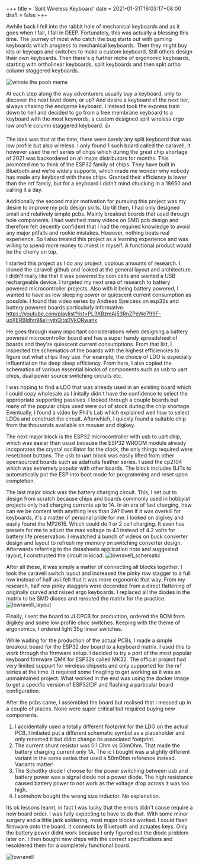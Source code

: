 +++
title = 'Split Wireless Keyboard'
date = 2021-01-31T16:03:17+08:00
draft = false
+++

Awhile back I fell into the rabbit hole of mechanical keyboards and as it goes when I fall, I fall in DEEP. Fortunately, this was actually a blessing this time. The journey of most who catch the bug starts out with gaming keyboards which progress to mechanical keyboards. Then they might buy kits or keycaps and switches to make a custom keyboard. Still others design their own keyboards. Then there's q further niche of ergonomic keyboards, starting with ortholinear keyboards, split keyboards and then split ortho column staggered keyboards. 

![winnie the pooh meme](/keyboard_meme.jpg)

At each step along the way adventurers usually buy a keyboard, only to discover the next level down, or up? And desire a keyboard of the next tier, always chasing the endgame keyboard. I instead took the express train down to hell and decided to go from a free membrane keyboard to a keyboard with the most keywords, a custom designed split wireless ergo low profile column staggered keyboard. 👍

The idea was that at the time, there were barely any split keyboard that was low profile but also wireless. I only found 1 such board called the caravell, it however used the nrf series of chips which during the great chip shortage of 2021 was backordered on all major distributors for months. This promoted me to think of the ESP32 family of chips. They have built in Bluetooth and we're widely supporte, which made me wonder why nobody has made any keyboard with these chips. Granted their efficiency is lower than the nrf family, but for a keyboard I didn't mind chucking in a 18650 and calling it a day.

Additionally the second major motivation for pursuing this project was my desire to improve my pcb design skills. Up till then, I had only designed small and relatively simple pcbs. Mainly breakout boards that used through hole components. I had watched many videos on SMD pcb design and therefore felt decently confident that I had the required knowledge to avoid any major pitfalls and rookie mistakes. However, nothing beats real experience. So I also treated this project as a learning experience and was willing to spend more money to invest in myself. A functional product would be the cherry on top. 

I started this project as I do any project, copious amounts of research. I cloned the caravell github and looked at the general layout and architecture. I didn't really like that it was powered by coin cells and wanted a USB rechargeable device. I targeted my next area of research to battery powered microcontroller projects. Also with it being battery powered, I wanted to have as low sleeping power or quiescent current consumption as possible. I found this video series by Andreas Speicess on esp32s and battery powered boards particularly informative. 
https://youtube.com/playlist?list=PL3XBzmAj53RnZPeWe799F-uoXERBldhn9&si=yjhQitq0VkORwanx

He goes through many important considerations when designing a battery powered microcontroller board and has a super handy spreadsheet of boards and they're quiescent current consumptions. From that list, I inspected the schematics of the boards with the highest efficiencies to figure out what chips they use. For example, the choice of LDO is especially influential on the deep sleep efficiency.  From here, I also copied the schematics of various essential blocks of components such as usb to uart chips, dual power source switching circuits etc. 

I was hoping to find a LDO that was already used in an existing board which I could copy wholesale as I initally didn't have the confidence to select the appropriate supporting passives. I looked through a couple boards but many of the popular chips used were out of stock during the chip shortage. Eventually, I found a video by Phil's Lab which explained well how to select LDOs and construct the circuit. Afterwhich, I quickly found a suitable chip from the thousands available on mouser and digikey. 

The next major block is the ESP32 microcontroller with usb to uart chip, which was easier than usual because the ESP32 WROOM module already incoporates the crystal oscillator for the clock, the only things required were reset/boot buttons. The usb to uart block was easily lifted from other opensourced boards such as adafruits feather series. I used the cp2104 which was extremely popular with other boards. The block includes BJTs to automatically put the ESP into boot mode for programming and reset upon completion. 

The last major block was the battery charging circuit. This, I set out to design from scratch because chips and boards commonly used in hobbyist projects only had charging currents up to 1A. In an era of fast charging, how can we be content with anything less than 2A? Even if it was overkill for keyboards, it's a matter of personal pride for me. I looked on digikey and easily found the MP2615. Which could do 1 or 2 cell charging. It even has presets for me to adjust the max voltage to 4.1 instead of 4.2 volts for battery life preservation. I rewatched a bunch of videos on buck converter design and layout to refresh my memory on switching converter design. Afterwards referring to the datasheets application note and suggested layout, I constructed the circuit in kicad. 
![lowravell_schematic](/lowravell_schematic.png)

After all these, it was simply a matter of connecting all blocks together. I took the caravell switch layout and increased the pinky row stagger to a full row instead of half as i felt that it was more ergonomic that way. From my research, half row pinky staggers were decended from a direct flattening of originally curved and raised ergo keyboards. I replaced all the diodes in the matrix to be SMD diodes and rerouted the matrix for the practice.  
![lowravell_layout](/lowravell_layout.png)


Finally, I sent the board to JLCPCB for production, ordered the BOM from digikey and some low profile choc switches. Keeping with the theme of ergonomics, I ordered light 35g linear switches. 

While waiting for the production of the actual PCBs, I made a simple breakout board for the ESP32 dev board to a keyboard matrix. I used this to work through the firmware setup. I decided to try a port of the most popular keyboard firmware QMK for ESP32s called MK32. The official project had very limited support for wireless chipsets and only supported for the nrf series at the time. It required some finagling to get working as it was an unmaintained project. What worked in the end was using the docker image to get a specific version of ESP32IDF and flashing a particular board configuration. 

After the pcbs came, I assembled the board but realised that i messed up in a couple of places. None were super critical but required buying new components. 

1) I accidentally used a totally different footprint for the LDO on the actual PCB. I initiated put a different schematic symbol as a placeholder and only renamed it but didnt change its associated footprint. 
2) The current shunt resistor was 0.1 Ohm vs 50mOhm. That made the battery charging current only 1A. The ic I bought was a slightly different variant in the same series that used a 50mOhm reference instead. Variants matter! 
3) The Schottky diode I choose for the power switching between usb and battery power was a signal diode not a power diode. The high resistance caused battery power to not work as the voltage drop across it was too high. 
4) I somehow bought the wrong size inductor. No explanation. 

Its ok lessons learnt, in fact I was lucky that the errors didn't cause require a new board order. I was fully expecting to have to do that. With some minor surgery and a little jank soldering, most major blocks worked. I could flash firmware onto the board, it connects by Bluetooth and actuates keys. Only the battery power didnt work because I only figured out the diode problem later on. I then bought new chips with the correct specifications and resoldered them for a completely functional board.

![lowravell](/lowravell.jpg)